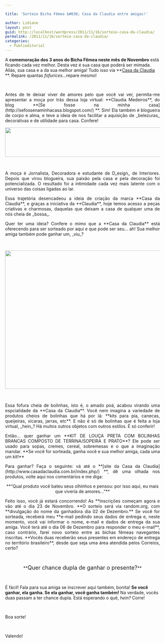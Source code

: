```yaml
---

title: 'Sorteio Bicha Fêmea &#038; Casa da Claudia entre amigas!'

author: Lidiane
layout: post
guid: http://localhost/wordpress/2011/11/16/sorteio-casa-da-claudia/
permalink: /2011/11/16/sorteio-casa-da-claudia/
categories:
  - Publieditorial
---
```

A **comemoração dos 3 anos do Bicha Fêmea neste mês de Novembro** está ficando cada vez melhor. Desta vez é sua casa que poderá ser mimada. Aliás, sua casa e a da sua melhor amiga! Tudo isso via **[Casa da Claudia](http://www.casadaclaudia.com.br/index.php/) **. Repare quantas _fofurices_…repare mesmo!

&nbsp;

<p align="justify">
  Antes de te deixar viver de amores pelo que você vai ver, permita-me apresentar a moça por trás dessa loja virtual: **Claudia Medeiros**, do blog **[Se fosse na minha casa](http://sefossenaminhacasa.blogspot.com/) **. Sim! Ela também é blogueira de corpo e alma, e teve a ideia de nos facilitar a aquisição de _belezuras_ decorativas e de utilidade para casa. Confere!
</p>

<!--more-->

<p align="center">
  <a href="http://www.trololodemulher.com.br/blog/wp-content/uploads/2011/11/Casa-da-Claudia.png"><img class="alignnone size-full wp-image-8188" title="Casa da Claudia" src="http://www.trololodemulher.com.br/blog/wp-content/uploads/2011/11/Casa-da-Claudia.png" alt="" width="529" height="95" /></a>
</p>

&nbsp;

<p align="justify">
  A moça é Jornalista, Decoradora e estudante de D_esign_ de Interiores. Depois que virou blogueira, sua paixão pela casa e pela decoração foi potencializada. O resultado foi a intimidade cada vez mais latente com o universo das coisas ligadas ao lar.
</p>

<p align="justify">
  Essa trajetória desencadeou a ideia de criação da marca **Casa da Claudia**, e graças a iniciativa da **Claudia**, hoje temos acesso a peças criativas e charmosas, daquelas que deixam a casa de qualquer uma de nós cheia de _bossa_.
</p>

<p align="justify">
  Quer ter uma ideia? Confere o mimo que a **Casa da Claudia** está oferecendo para ser sorteado por aqui e que pode ser seu… ah! Sua melhor amiga também pode ganhar um, _viu_?
</p>

&nbsp;

<p align="center">
  <a href="http://www.trololodemulher.com.br/blog/wp-content/uploads/2011/11/TERRINA-SOPEIRA-PRATO-LOUCA-BOLINHA-POA.jpg"><img class="alignnone size-full wp-image-8189" title="TERRINA SOPEIRA PRATO LOUCA BOLINHA POA" src="http://www.trololodemulher.com.br/blog/wp-content/uploads/2011/11/TERRINA-SOPEIRA-PRATO-LOUCA-BOLINHA-POA.jpg" alt="" width="600" height="450" /></a>
</p>

&nbsp;

<p align="justify">
  Essa fofura cheia de bolinhas, isto é, o amado poá, acabou virando uma espcialidade da **Casa da Claudia**. Você nem imagina a variedade de produtos cheios de bolinhas que há por lá: **kits para pia, canecas, queijeiras, xícaras, jarras, etc**. E não é só de bolinhas que é feita a loja virtual, _hein_? Há muitos outros objetos com outros estilos. É só conferir!
</p>

<p align="justify">
  Então… quer ganhar um **KIT DE LOUÇA PRETA COM BOLINHAS BRANCAS COMPOSTO DE TERRINA/SOPEIRA E PRATO**? Ele pode ser usado para sopas, cremes, cereal, sobremesas e o que a imaginação mandar. **Se você for sorteada, ganha você e sua melhor amiga, cada uma um kit!**
</p>

<p align="justify">
  Para ganhar? Faça o seguinte: vá até o **[site da Casa da Claudia](http://www.casadaclaudia.com.br/index.php/) **, dê uma olhada nos produtos, volte aqui nos comentários e me diga:
</p>

<p style="text-align: center;" align="justify">
  **“Qual produto você bateu seus olhinhos e pensou: por isso aqui, eu mais que viveria de amores…”**
</p>

<p align="justify">
  Feito isso, você já estará concorrendo! As **inscrições começam agora e vão até o dia 23 de Novembro. **O sorteio será via random.org, com **divulgação do nome da ganhadora dia 02 de Dezembro.** Se você for sorteada, receberá meu **e-mail pedindo seus dados de entrega e, neste momento, você vai informar o nome, e-mail e dados de entrega da sua amiga. Você terá até o dia 06 de Dezembro para responder o meu e-mail**, caso contrário, farei novo sorteio entre as bichas fêmeas navegantes inscritas. **Vocês duas receberão seus presentes em endereço de entrega no território brasileiro**, desde que seja uma área atendida pelos Correios, certo?
</p>

&nbsp;

<p align="center">
  **<span style="font-size: large;">Quer chance dupla de ganhar o presente?</span>**
</p>

&nbsp;

É fácil! Fala para sua amiga se inscrever aqui também, bonita! **Se você ganhar, ela ganha. Se ela ganhar, você ganha também!** Na verdade, vocês duas passam a ter chance dupla. Está esperando o quê, _hein?_ Corre!

&nbsp;

Boa sorte!

&nbsp;

Valendo!